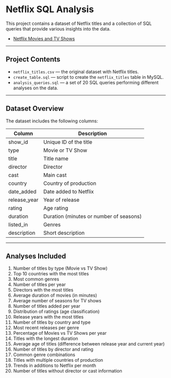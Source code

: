 # Netflix SQL Analysis
This project contains a dataset of Netflix titles and a collection of SQL queries that provide various insights into the data.
- [Netflix Movies and TV Shows](https://www.kaggle.com/datasets/shivamb/netflix-shows)
---
## Project Contents
- `netflix_titles.csv` — the original dataset with Netflix titles.  
- `create_table.sql` — script to create the `netflix_titles` table in MySQL.  
- `analysis_queries.sql` — a set of 20 SQL queries performing different analyses on the data.
---
## Dataset Overview
The dataset includes the following columns:

| Column       | Description                         |
|--------------|-----------------------------------|
| show_id      | Unique ID of the title            |
| type         | Movie or TV Show                  |
| title        | Title name                       |
| director     | Director                        |
| cast         | Main cast                      |
| country      | Country of production           |
| date_added   | Date added to Netflix            |
| release_year | Year of release                 |
| rating       | Age rating                     |
| duration     | Duration (minutes or number of seasons) |
| listed_in    | Genres                         |
| description  | Short description               |

---
## Analyses Included

1. Number of titles by type (Movie vs TV Show)  
2. Top 10 countries with the most titles  
3. Most common genres  
4. Number of titles per year  
5. Directors with the most titles  
6. Average duration of movies (in minutes)  
7. Average number of seasons for TV shows  
8. Number of titles added per year  
9. Distribution of ratings (age classification)  
10. Release years with the most titles  
11. Number of titles by country and type  
12. Most recent releases per genre  
13. Percentage of Movies vs TV Shows per year  
14. Titles with the longest duration  
15. Average age of titles (difference between release year and current year)  
16. Number of titles by director and rating  
17. Common genre combinations  
18. Titles with multiple countries of production  
19. Trends in additions to Netflix per month  
20. Number of titles without director or cast information  
